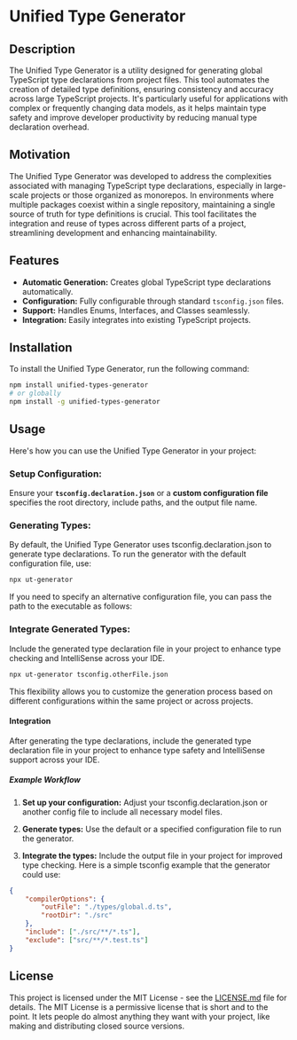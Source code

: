 # Unified Type Generator

## Description

The Unified Type Generator is a utility designed for generating global TypeScript type declarations from project files. This tool automates the creation of detailed type definitions, ensuring consistency and accuracy across large TypeScript projects. It's particularly useful for applications with complex or frequently changing data models, as it helps maintain type safety and improve developer productivity by reducing manual type declaration overhead.

## Motivation

The Unified Type Generator was developed to address the complexities associated with managing TypeScript type declarations, especially in large-scale projects or those organized as monorepos. In environments where multiple packages coexist within a single repository, maintaining a single source of truth for type definitions is crucial. This tool facilitates the integration and reuse of types across different parts of a project, streamlining development and enhancing maintainability.

## Features

- **Automatic Generation:** Creates global TypeScript type declarations automatically.
- **Configuration:** Fully configurable through standard `tsconfig.json` files.
- **Support:** Handles Enums, Interfaces, and Classes seamlessly.
- **Integration:** Easily integrates into existing TypeScript projects.

## Installation

To install the Unified Type Generator, run the following command:

```bash
npm install unified-types-generator
# or globally
npm install -g unified-types-generator
```

## Usage

Here's how you can use the Unified Type Generator in your project:

### Setup Configuration:

Ensure your **`tsconfig.declaration.json`** or a **custom configuration file** specifies the root directory, include paths, and the output file name.

### Generating Types:

By default, the Unified Type Generator uses tsconfig.declaration.json to generate type declarations. To run the generator with the default configuration file, use:

```bash
npx ut-generator
```

If you need to specify an alternative configuration file, you can pass the path to the executable as follows:

### Integrate Generated Types:

Include the generated type declaration file in your project to enhance type checking and IntelliSense across your IDE.

```bash
npx ut-generator tsconfig.otherFile.json
```

This flexibility allows you to customize the generation process based on different configurations within the same project or across projects.

#### Integration

After generating the type declarations, include the generated type declaration file in your project to enhance type safety and IntelliSense support across your IDE.

##### Example Workflow

1.  **Set up your configuration:** Adjust your tsconfig.declaration.json or another config file to include all necessary model files.

2.  **Generate types:** Use the default or a specified configuration file to run the generator.

3.  **Integrate the types:** Include the output file in your project for improved type checking.
    Here is a simple tsconfig example that the generator could use:

```json
{
	"compilerOptions": {
		"outFile": "./types/global.d.ts",
		"rootDir": "./src"
	},
	"include": ["./src/**/*.ts"],
	"exclude": ["src/**/*.test.ts"]
}
```

## License

This project is licensed under the MIT License - see the [LICENSE.md](LICENSE.md) file for details. The MIT License is a permissive license that is short and to the point. It lets people do almost anything they want with your project, like making and distributing closed source versions.
